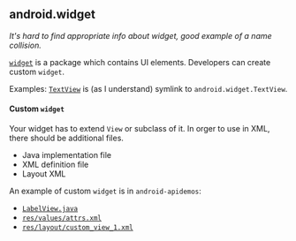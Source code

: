 ## android.widget

*It's hard to find appropriate info about widget, good example of a name collision.*

[`widget`](https://github.com/android/platform_frameworks_base/tree/master/core/java/android/widget) is a package which contains UI elements. Developers can create custom `widget`.

Examples: [`TextView`](https://github.com/android/platform_frameworks_base/blob/master/core/java/android/widget/TextView.java) is (as I understand) symlink to `android.widget.TextView`. 

#### Custom `widget`
Your widget has to extend `View` or subclass of it. In orger to use in XML, there should be additional files.

- Java implementation file
- XML definition file
- Layout XML

An example of custom `widget` is in `android-apidemos`:

- [`LabelView.java`](https://github.com/appium/android-apidemos/blob/master/src/io/appium/android/apis/view/LabelView.java)
- [`res/values/attrs.xml`](https://github.com/appium/android-apidemos/blob/master/res/values/attrs.xml)
- [`res/layout/custom_view_1.xml`](https://github.com/appium/android-apidemos/blob/master/res/layout/custom_view_1.xml)